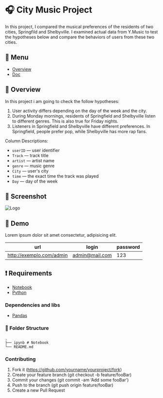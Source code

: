 # :headphones: City Music Project
In this project, I compared the musical preferences of the residents of two cities, Springfild and Shelbyville. 
I examined actual data from Y.Music to test the hypotheses below and compare the behaviors of users from these two cities.

## :bookmark_tabs: Menu
* [Overview](#overview)
* [Doc](#doc)

## :scroll: Overview

In this project i am going to check the follow hypotheses: 
1. User activity differs depending on the day of the week and the city.
2. During Monday mornings, residents of Springfield and Shelbyville listen to different genres. This is also true for Friday nights.
3. Listeners in Springfield and Shelbyville have different preferences. In Springfield, people prefer pop, while Shelbyville has more rap fans.

Column Descriptions:
- `userID` — user identifier
- `Track` — track title
- `artist` — artist name
- `genre` — music genre
- `City` — user's city
- `time` — the exact time the track was played
- `Day` — day of the week

## :rice_scene: Screenshot
![Logo](https://via.placeholder.com/750x500)

## :dvd: Demo
Lorem ipsum dolor sit amet consectetur, adipisicing elit.

| url                      | login          | password |
| ------------------------ | -------------- | -------- |
| http://exemplo.com/admin | admin@mail.com | 123      |


## :heavy_exclamation_mark: Requirements
* [Notebook](https://nodejs.org/en/download/)
* [Python](https://php.net/)

### Dependencies and libs
- [Pandas](https://pt-br.reactjs.org/docs/create-a-new-react-app.html)


### :file_folder: Folder Structure
```
.
├── ipynb # Notebook
└── README.md
```
### Contributing
1. Fork it (https://github.com/yourname/yourproject/fork)
2. Create your feature branch (git checkout -b feature/fooBar)
3. Commit your changes (git commit -am ‘Add some fooBar’)
4. Push to the branch (git push origin feature/fooBar)
5. Create a new Pull Request